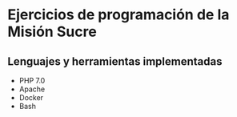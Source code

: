 # Ejercicios de programación de la Misión Sucre

## Lenguajes y herramientas implementadas
- PHP 7.0
- Apache
- Docker
- Bash

